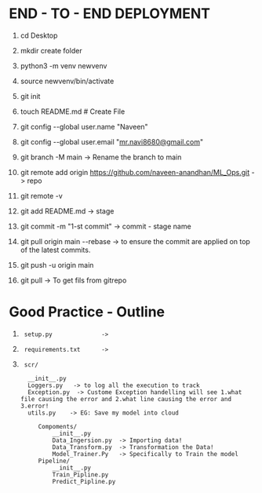 # END - TO - END DEPLOYMENT

1. cd Desktop 
2. mkdir create folder
3. python3 -m venv newvenv
4. source newvenv/bin/activate
5. git init
6. touch README.md   # Create File

7. git config --global user.name "Naveen"
8. git config --global user.email "mr.navi8680@gmail.com"

9.  git branch -M main -> Rename the branch to main
10. git remote add origin https://github.com/naveen-anandhan/ML_Ops.git  -> repo 
11. git remote -v


12. git add README.md             -> stage
13. git commit -m "1-st commit"   -> commit - stage name
14. git pull origin main --rebase -> to ensure the commit are applied on top of the latest commits.
15. git push -u origin main

16. git pull  -> To get fils from gitrepo


# Good Practice  - Outline
1.      setup.py              ->   
2.      requirements.txt      -> 

3.      scr/

         __init__.py 
         Loggers.py   -> to log all the execution to track     
         Exception.py  -> Custome Exception handelling will see 1.what file causing the error and 2.what line causing the error and 3.error!
         utils.py    -> EG: Save my model into cloud 

            Compoments/
                __init__.py
                Data_Ingersion.py  -> Importing data!
                Data_Transform.py  -> Transformation the Data!
                Model_Trainer.Py   -> Specifically to Train the model
            Pipeline/
                __init__.py
                Train_Pipline.py
                Predict_Pipline.py

